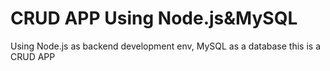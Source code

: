 # CRUD APP Using Node.js&MySQL
 Using Node.js as backend development env, MySQL as a database this is a CRUD APP 
